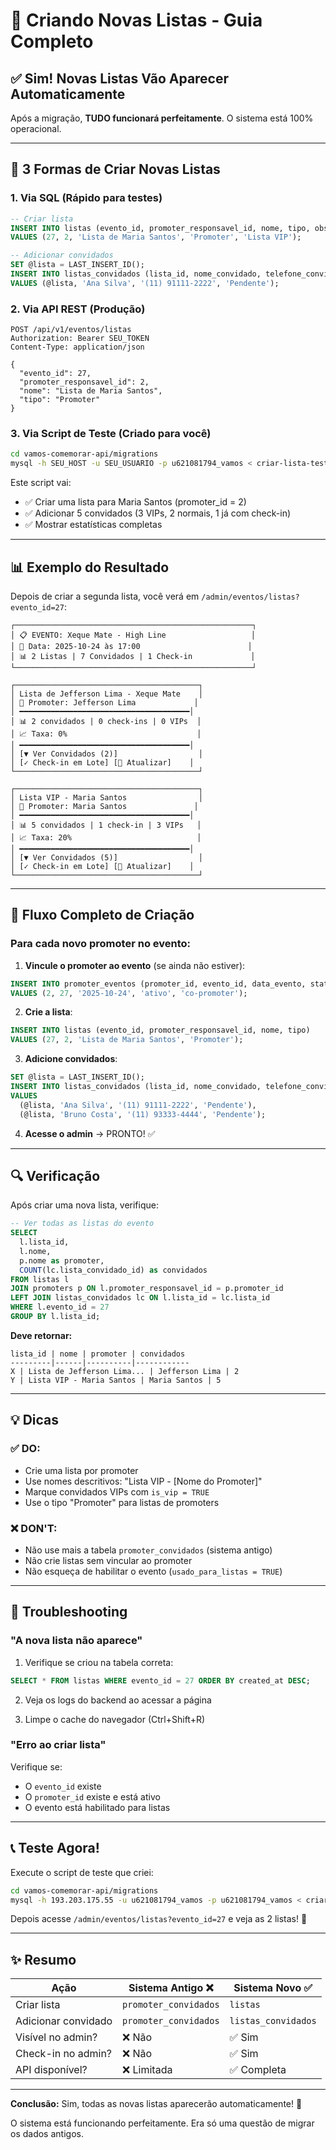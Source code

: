 # 🎯 Criando Novas Listas - Guia Completo

## ✅ Sim! Novas Listas Vão Aparecer Automaticamente

Após a migração, **TUDO funcionará perfeitamente**. O sistema está 100% operacional.

---

## 🚀 3 Formas de Criar Novas Listas

### **1. Via SQL (Rápido para testes)**

```sql
-- Criar lista
INSERT INTO listas (evento_id, promoter_responsavel_id, nome, tipo, observacoes)
VALUES (27, 2, 'Lista de Maria Santos', 'Promoter', 'Lista VIP');

-- Adicionar convidados
SET @lista = LAST_INSERT_ID();
INSERT INTO listas_convidados (lista_id, nome_convidado, telefone_convidado, status_checkin)
VALUES (@lista, 'Ana Silva', '(11) 91111-2222', 'Pendente');
```

### **2. Via API REST (Produção)**

```http
POST /api/v1/eventos/listas
Authorization: Bearer SEU_TOKEN
Content-Type: application/json

{
  "evento_id": 27,
  "promoter_responsavel_id": 2,
  "nome": "Lista de Maria Santos",
  "tipo": "Promoter"
}
```

### **3. Via Script de Teste (Criado para você)**

```bash
cd vamos-comemorar-api/migrations
mysql -h SEU_HOST -u SEU_USUARIO -p u621081794_vamos < criar-lista-teste-evento27.sql
```

Este script vai:
- ✅ Criar uma lista para Maria Santos (promoter_id = 2)
- ✅ Adicionar 5 convidados (3 VIPs, 2 normais, 1 já com check-in)
- ✅ Mostrar estatísticas completas

---

## 📊 Exemplo do Resultado

Depois de criar a segunda lista, você verá em `/admin/eventos/listas?evento_id=27`:

```
┌─────────────────────────────────────────────────────┐
│ 📋 EVENTO: Xeque Mate - High Line                   │
│ 📅 Data: 2025-10-24 às 17:00                        │
│ 📊 2 Listas | 7 Convidados | 1 Check-in             │
└─────────────────────────────────────────────────────┘

┌─────────────────────────────────────────┐
│ Lista de Jefferson Lima - Xeque Mate    │
│ 👤 Promoter: Jefferson Lima             │
│ ━━━━━━━━━━━━━━━━━━━━━━━━━━━━━━━━━━━━━━│
│ 📊 2 convidados | 0 check-ins | 0 VIPs  │
│ 📈 Taxa: 0%                             │
│ ━━━━━━━━━━━━━━━━━━━━━━━━━━━━━━━━━━━━━━│
│ [▼ Ver Convidados (2)]                  │
│ [✓ Check-in em Lote] [🔄 Atualizar]    │
└─────────────────────────────────────────┘

┌─────────────────────────────────────────┐
│ Lista VIP - Maria Santos                │
│ 👤 Promoter: Maria Santos               │
│ ━━━━━━━━━━━━━━━━━━━━━━━━━━━━━━━━━━━━━━│
│ 📊 5 convidados | 1 check-in | 3 VIPs   │
│ 📈 Taxa: 20%                            │
│ ━━━━━━━━━━━━━━━━━━━━━━━━━━━━━━━━━━━━━━│
│ [▼ Ver Convidados (5)]                  │
│ [✓ Check-in em Lote] [🔄 Atualizar]    │
└─────────────────────────────────────────┘
```

---

## 🎯 Fluxo Completo de Criação

### Para cada novo promoter no evento:

1. **Vincule o promoter ao evento** (se ainda não estiver):
```sql
INSERT INTO promoter_eventos (promoter_id, evento_id, data_evento, status, funcao)
VALUES (2, 27, '2025-10-24', 'ativo', 'co-promoter');
```

2. **Crie a lista**:
```sql
INSERT INTO listas (evento_id, promoter_responsavel_id, nome, tipo)
VALUES (27, 2, 'Lista de Maria Santos', 'Promoter');
```

3. **Adicione convidados**:
```sql
SET @lista = LAST_INSERT_ID();
INSERT INTO listas_convidados (lista_id, nome_convidado, telefone_convidado, status_checkin)
VALUES 
  (@lista, 'Ana Silva', '(11) 91111-2222', 'Pendente'),
  (@lista, 'Bruno Costa', '(11) 93333-4444', 'Pendente');
```

4. **Acesse o admin** → PRONTO! ✅

---

## 🔍 Verificação

Após criar uma nova lista, verifique:

```sql
-- Ver todas as listas do evento
SELECT 
  l.lista_id,
  l.nome,
  p.nome as promoter,
  COUNT(lc.lista_convidado_id) as convidados
FROM listas l
JOIN promoters p ON l.promoter_responsavel_id = p.promoter_id
LEFT JOIN listas_convidados lc ON l.lista_id = lc.lista_id
WHERE l.evento_id = 27
GROUP BY l.lista_id;
```

**Deve retornar:**
```
lista_id | nome | promoter | convidados
---------|------|----------|------------
X | Lista de Jefferson Lima... | Jefferson Lima | 2
Y | Lista VIP - Maria Santos | Maria Santos | 5
```

---

## 💡 Dicas

### ✅ DO:
- Crie uma lista por promoter
- Use nomes descritivos: "Lista VIP - [Nome do Promoter]"
- Marque convidados VIPs com `is_vip = TRUE`
- Use o tipo "Promoter" para listas de promoters

### ❌ DON'T:
- Não use mais a tabela `promoter_convidados` (sistema antigo)
- Não crie listas sem vincular ao promoter
- Não esqueça de habilitar o evento (`usado_para_listas = TRUE`)

---

## 🚨 Troubleshooting

### "A nova lista não aparece"

1. Verifique se criou na tabela correta:
```sql
SELECT * FROM listas WHERE evento_id = 27 ORDER BY created_at DESC;
```

2. Veja os logs do backend ao acessar a página

3. Limpe o cache do navegador (Ctrl+Shift+R)

### "Erro ao criar lista"

Verifique se:
- O `evento_id` existe
- O `promoter_id` existe e está ativo
- O evento está habilitado para listas

---

## 📞 Teste Agora!

Execute o script de teste que criei:

```bash
cd vamos-comemorar-api/migrations
mysql -h 193.203.175.55 -u u621081794_vamos -p u621081794_vamos < criar-lista-teste-evento27.sql
```

Depois acesse `/admin/eventos/listas?evento_id=27` e veja as 2 listas! 🎉

---

## ✨ Resumo

| Ação | Sistema Antigo ❌ | Sistema Novo ✅ |
|------|------------------|----------------|
| Criar lista | `promoter_convidados` | `listas` |
| Adicionar convidado | `promoter_convidados` | `listas_convidados` |
| Visível no admin? | ❌ Não | ✅ Sim |
| Check-in no admin? | ❌ Não | ✅ Sim |
| API disponível? | ❌ Limitada | ✅ Completa |

---

**Conclusão:** Sim, todas as novas listas aparecerão automaticamente! 🚀

O sistema está funcionando perfeitamente. Era só uma questão de migrar os dados antigos.





